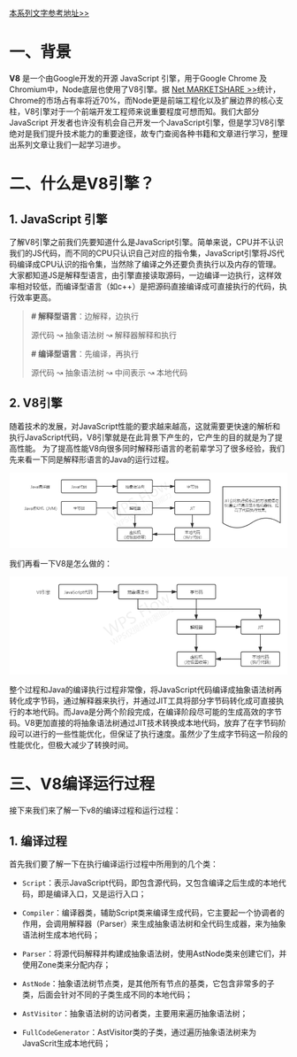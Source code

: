 [本系列文字参考地址>>](https://juejin.cn/post/6844904137792962567)

# 一、背景

**V8** 是一个由Google开发的开源 JavaScript 引擎，用于Google Chrome 及 Chromium中，Node底层也使用了V8引擎。据 [Net MARKETSHARE >>](https://netmarketshare.com/)统计，Chrome的市场占有率将近70%，而Node更是前端工程化以及扩展边界的核心支柱，V8引擎对于一个前端开发工程师来说重要程度可想而知。我们大部分 JavaScript 开发者也许没有机会自己开发一个JavaScript引擎，但是学习V8引擎绝对是我们提升技术能力的重要途径，故专门查阅各种书籍和文章进行学习，整理出系列文章让我们一起学习进步。

# 二、什么是V8引擎？

## 1. JavaScript 引擎

了解V8引擎之前我们先要知道什么是JavaScript引擎。简单来说，CPU并不认识我们的JS代码，而不同的CPU只认识自己对应的指令集，JavaScript引擎将JS代码编译成CPU认识的指令集，当然除了编译之外还要负责执行以及内存的管理。 大家都知道JS是解释型语言，由引擎直接读取源码，一边编译一边执行，这样效率相对较低，而编译型语言（如c++）是把源码直接编译成可直接执行的代码，执行效率更高。

>**# 解释型语言**：边解释，边执行
>
>源代码 ↝ 抽象语法树 ↝ 解释器解释和执行
>
>**# 编译型语言**：先编译，再执行
>
>源代码 ↝ 抽象语法树 ↝ 中间表示 ↝ 本地代码

## 2. V8引擎

随着技术的发展，对JavaScript性能的要求越来越高，这就需要更快速的解析和执行JavaScript代码，V8引擎就是在此背景下产生的，它产生的目的就是为了提高性能。 为了提高性能V8向很多同时解释形语言的老前辈学习了很多经验，我们先来看一下同是解释形语言的Java的运行过程。

![](./IMGS/java_run.png)

我们再看一下V8是怎么做的：

![](./IMGS/v8_run.png)

整个过程和Java的编译执行过程非常像，将JavaScript代码编译成抽象语法树再转化成字节码，通过解释器来执行，并通过JIT工具将部分字节码转化成可直接执行的本地代码。而Java是分两个阶段完成，在编译阶段尽可能的生成高效的字节码。V8更加直接的将抽象语法树通过JIT技术转换成本地代码，放弃了在字节码阶段可以进行的一些性能优化，但保证了执行速度。虽然少了生成字节码这一阶段的性能优化，但极大减少了转换时间。

# 三、V8编译运行过程

接下来我们来了解一下v8的编译过程和运行过程：

## 1. 编译过程

首先我们要了解一下在执行编译运行过程中所用到的几个类：

- `Script`：表示JavaScript代码，即包含源代码，又包含编译之后生成的本地代码，即是编译入口，又是运行入口；

- `Compiler`：编译器类，辅助Script类来编译生成代码，它主要起一个协调者的作用，会调用解释器（Parser）来生成抽象语法树和全代码生成器，来为抽象语法树生成本地代码；

- `Parser`：将源代码解释并构建成抽象语法树，使用AstNode类来创建它们，并使用Zone类来分配内存；

- `AstNode`：抽象语法树节点类，是其他所有节点的基类，它包含非常多的子类，后面会针对不同的子类生成不同的本地代码；

- `AstVisitor`：抽象语法树的访问者类，主要用来遍历抽象语法树；

- `FullCodeGenerator`：AstVisitor类的子类，通过遍历抽象语法树来为JavaScrit生成本地代码；





